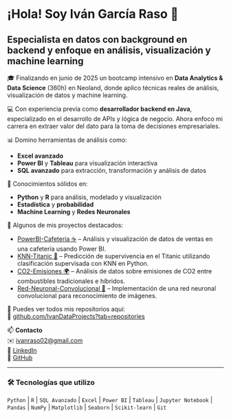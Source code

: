 # ¡Hola! Soy Iván García Raso 👋

## Especialista en datos con background en backend y enfoque en análisis, visualización y machine learning

🎓 Finalizando en junio de 2025 un bootcamp intensivo en **Data Analytics & Data Science** (360h) en Neoland, donde aplico técnicas reales de análisis, visualización de datos y machine learning.

💻 Con experiencia previa como **desarrollador backend en Java**, especializado en el desarrollo de APIs y lógica de negocio. Ahora enfoco mi carrera en extraer valor del dato para la toma de decisiones empresariales.

📊 Domino herramientas de análisis como:
- **Excel avanzado**
- **Power BI** y **Tableau** para visualización interactiva
- **SQL avanzado** para extracción, transformación y análisis de datos

🧠 Conocimientos sólidos en:
- **Python** y **R** para análisis, modelado y visualización
- **Estadística** y **probabilidad**
- **Machine Learning** y **Redes Neuronales**

🚀 Algunos de mis proyectos destacados:
- [PowerBI-Cafeteria ☕](https://github.com/IvanDataProjects/powerBi-cafeteria) – Análisis y visualización de datos de ventas en una cafetería usando Power BI.
- [KNN-Titanic 🚢](https://github.com/IvanDataProjects/knn-titanic) – Predicción de supervivencia en el Titanic utilizando clasificación supervisada con KNN en Python.
- [CO2-Emisiones 🌍](https://github.com/IvanDataProjects/c02-emisiones) – Análisis de datos sobre emisiones de CO2 entre combustibles tradicionales e híbridos.
- [Red-Neuronal-Convolucional 🧠](https://github.com/IvanDataProjects/red_neuronal_convolucional) – Implementación de una red neuronal convolucional para reconocimiento de imágenes.

📁 Puedes ver todos mis repositorios aquí:  
🔗 [github.com/IvanDataProjects?tab=repositories](https://github.com/IvanDataProjects?tab=repositories)

📫 **Contacto**  
✉️ ivanraso02@gmail.com  
🔗 [LinkedIn](https://www.linkedin.com/in/ivan-garcia-raso)  
🐙 [GitHub](https://github.com/IvanMLProjects)

---

### 🛠️ Tecnologías que utilizo

`Python` | `R` | `SQL Avanzado` | `Excel` | `Power BI` | `Tableau` | `Jupyter Notebook` | `Pandas` | `NumPy` | `Matplotlib` | `Seaborn` | `Scikit-learn` | `Git`
